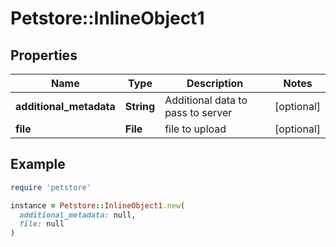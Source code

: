 # Petstore::InlineObject1

## Properties

| Name | Type | Description | Notes |
| ---- | ---- | ----------- | ----- |
| **additional_metadata** | **String** | Additional data to pass to server | [optional] |
| **file** | **File** | file to upload | [optional] |

## Example

```ruby
require 'petstore'

instance = Petstore::InlineObject1.new(
  additional_metadata: null,
  file: null
)
```

